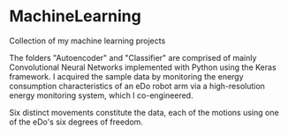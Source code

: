 # MachineLearning
Collection of my machine learning projects

The folders "Autoencoder" and "Classifier" are comprised of mainly Convolutional Neural Networks 
implemented with Python using the Keras framework. I acquired the sample data by monitoring the energy 
consumption characteristics of an eDo robot arm via a high-resolution energy monitoring system, which I co-engineered.

Six distinct movements constitute the data, each of the motions using one of the eDo's six degrees of freedom.
